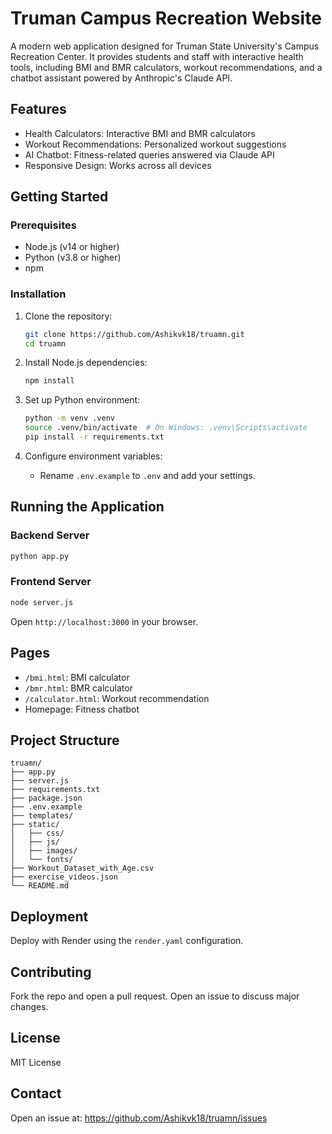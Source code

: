 # Truman Campus Recreation Website

A modern web application designed for Truman State University's Campus Recreation Center. It provides students and staff with interactive health tools, including BMI and BMR calculators, workout recommendations, and a chatbot assistant powered by Anthropic's Claude API.

## Features

- Health Calculators: Interactive BMI and BMR calculators
- Workout Recommendations: Personalized workout suggestions
- AI Chatbot: Fitness-related queries answered via Claude API
- Responsive Design: Works across all devices

## Getting Started

### Prerequisites

- Node.js (v14 or higher)
- Python (v3.8 or higher)
- npm

### Installation

1. Clone the repository:
   ```bash
   git clone https://github.com/Ashikvk18/truamn.git
   cd truamn
   ```

2. Install Node.js dependencies:
   ```bash
   npm install
   ```

3. Set up Python environment:
   ```bash
   python -m venv .venv
   source .venv/bin/activate  # On Windows: .venv\Scripts\activate
   pip install -r requirements.txt
   ```

4. Configure environment variables:
   - Rename `.env.example` to `.env` and add your settings.

## Running the Application

### Backend Server
```bash
python app.py
```

### Frontend Server
```bash
node server.js
```

Open `http://localhost:3000` in your browser.

## Pages

- `/bmi.html`: BMI calculator
- `/bmr.html`: BMR calculator
- `/calculator.html`: Workout recommendation
- Homepage: Fitness chatbot

## Project Structure

```
truamn/
├── app.py
├── server.js
├── requirements.txt
├── package.json
├── .env.example
├── templates/
├── static/
│   ├── css/
│   ├── js/
│   ├── images/
│   └── fonts/
├── Workout_Dataset_with_Age.csv
├── exercise_videos.json
└── README.md
```

## Deployment

Deploy with Render using the `render.yaml` configuration.

## Contributing

Fork the repo and open a pull request. Open an issue to discuss major changes.

## License

MIT License

## Contact

Open an issue at: https://github.com/Ashikvk18/truamn/issues
